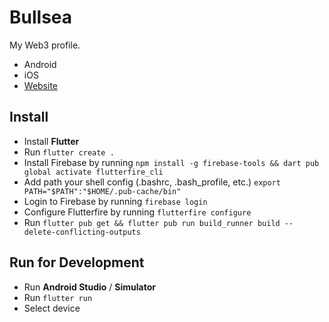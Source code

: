 # Bullsea

My Web3 profile.

-   Android
-   iOS
-   [Website](https://bullsea.io)

## Install

-   Install **Flutter**
-   Run `flutter create .`
-   Install Firebase by running `npm install -g firebase-tools && dart pub global activate flutterfire_cli`
-   Add path your shell config (.bashrc, .bash_profile, etc.) `export PATH="$PATH":"$HOME/.pub-cache/bin"`
-   Login to Firebase by running `firebase login`
-   Configure Flutterfire by running `flutterfire configure`
-   Run `flutter pub get && flutter pub run build_runner build --delete-conflicting-outputs`

## Run for Development

-   Run **Android Studio** / **Simulator**
-   Run `flutter run`
-   Select device
